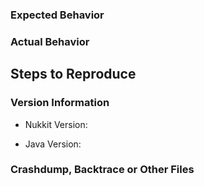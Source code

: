<!-- Please do not ask questions or create discussion in the bug tracker. Use https://potestas.xyz -->
<!-- ONLY POST ISSUES WITH A CLEAN SERVER ON THE LATEST VERSION -->
### Expected Behavior
<!-- What would you expect to happen -->



### Actual Behavior
<!-- What actually happened -->



## Steps to Reproduce
<!-- Reliable steps which someone can use to reproduce the issue. Please do not create issues for non reproducible bug! -->



### Version Information
<!--- Use the 'version' command in Nukkit -->
* Nukkit Version: 
<!--- Use 'java -version' in command line -->
* Java Version: 


### Crashdump, Backtrace or Other Files
<!--- USE https://hastebin.com FOR ANY LOGS OR DUMPS -->
